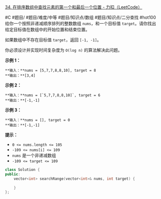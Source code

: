 [34. 在排序数组中查找元素的第一个和最后一个位置 - 力扣（LeetCode）](https://leetcode.cn/problems/find-first-and-last-position-of-element-in-sorted-array/description/)

#C #题目/ #题目/难度/中等 #题目/知识点/数组 #题目/知识点/二分查找 #hot100
给你一个按照非递减顺序排列的整数数组 `nums`，和一个目标值 `target`。请你找出给定目标值在数组中的开始位置和结束位置。

如果数组中不存在目标值 `target`，返回 `[-1, -1]`。

你必须设计并实现时间复杂度为 `O(log n)` 的算法解决此问题。

**示例 1：**
```
**输入：**nums = [5,7,7,8,8,10], target = 8
**输出：**[3,4]
```

**示例 2：**
```
**输入：**nums = [`5,7,7,8,8,10]`, target = 6
**输出：**[-1,-1]
```

**示例 3：**
```
**输入：**nums = [], target = 0
**输出：**[-1,-1]
```

**提示：**

- `0 <= nums.length <= 105`
- `-109 <= nums[i] <= 109`
- `nums` 是一个非递减数组
- `-109 <= target <= 109`

```cpp
class Solution {
public:
    vector<int> searchRange(vector<int>& nums, int target) {
        
    }
};
```
